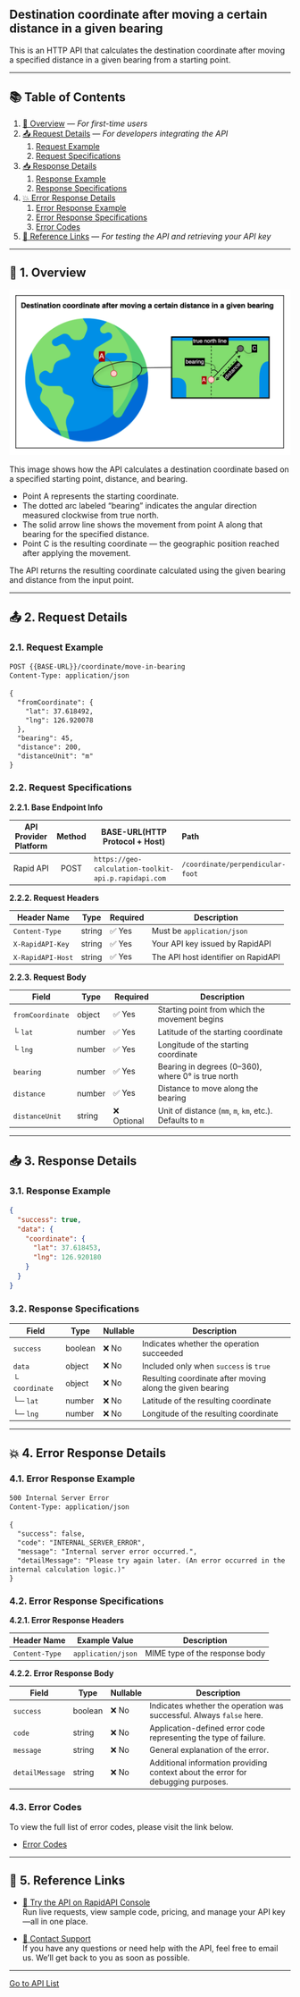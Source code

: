 ## Destination coordinate after moving a certain distance in a given bearing

This is an HTTP API that calculates the destination coordinate after moving a specified distance in a given bearing from a starting point.

---

## 📚 Table of Contents

1. [🧭 Overview](#-1-overview) — *For first-time users*
2. [📤 Request Details](#-2-request-details) — *For developers integrating the API*
    1. [Request Example](#21-request-example)
    2. [Request Specifications](#22-request-specifications)
3. [📥 Response Details](#-3-response-details)
    1. [Response Example](#31-response-example)
    2. [Response Specifications](#32-response-specifications)
4. [💥 Error Response Details](#-4-error-response-details)
    1. [Error Response Example](#41-error-response-example)
    2. [Error Response Specifications](#42-error-response-specifications)
    3. [Error Codes](#43-error-codes)
5. [🔗 Reference Links](#-5-reference-links) — *For testing the API and retrieving your API key*

---

## 🧭 1. Overview

![destination-coordinate-after-moving-a-certain-distance-in-a-given-bearing](./img/destination-coordinate-after-moving-a-certain-distance-in-a-given-bearing.png)

This image shows how the API calculates a destination coordinate based on a specified starting point, distance, and bearing.

- Point A represents the starting coordinate.
- The dotted arc labeled “bearing” indicates the angular direction measured clockwise from true north.
- The solid arrow line shows the movement from point A along that bearing for the specified distance.
- Point C is the resulting coordinate — the geographic position reached after applying the movement.

The API returns the resulting coordinate calculated using the given bearing and distance from the input point.

---

## 📤 2. Request Details

### 2.1. Request Example

```http request
POST {{BASE-URL}}/coordinate/move-in-bearing
Content-Type: application/json

{
  "fromCoordinate": {
    "lat": 37.618492,
    "lng": 126.920078
  },
  "bearing": 45,
  "distance": 200,
  "distanceUnit": "m"
}
```

### 2.2. Request Specifications

**2.2.1. Base Endpoint Info**

| API Provider Platform | Method | BASE-URL(HTTP Protocol + Host)                       | Path                             |
|:---------------------:|:------:|------------------------------------------------------|:---------------------------------|
|       Rapid API       |  POST  | `https://geo-calculation-toolkit-api.p.rapidapi.com` | `/coordinate/perpendicular-foot` |

**2.2.2. Request Headers**

| Header Name       | Type   | Required | Description                         |
|-------------------|--------|----------|-------------------------------------|
| `Content-Type`    | string | ✅ Yes    | Must be `application/json`          |
| `X-RapidAPI-Key`  | string | ✅ Yes    | Your API key issued by RapidAPI     |
| `X-RapidAPI-Host` | string | ✅ Yes    | The API host identifier on RapidAPI |

**2.2.3. Request Body**

| Field            | Type   | Required   | Description                                               |
|------------------|--------|------------|-----------------------------------------------------------|
| `fromCoordinate` | object | ✅ Yes      | Starting point from which the movement begins             |
| └ `lat`          | number | ✅ Yes      | Latitude of the starting coordinate                       |
| └ `lng`          | number | ✅ Yes      | Longitude of the starting coordinate                      |
| `bearing`        | number | ✅ Yes      | Bearing in degrees (0–360), where 0° is true north        |
| `distance`       | number | ✅ Yes      | Distance to move along the bearing                        |
| `distanceUnit`   | string | ❌ Optional | Unit of distance (`mm`, `m`, `km`, etc.). Defaults to `m` |

---

## 📥 3. Response Details

### 3.1. Response Example

```json
{
  "success": true,
  "data": {
    "coordinate": {
      "lat": 37.618453,
      "lng": 126.920180
    }
  }
}
```

### 3.2. Response Specifications

| Field          | Type    | Nullable | Description                                               |
|----------------|---------|----------|-----------------------------------------------------------|
| `success`      | boolean | ❌ No     | Indicates whether the operation succeeded                 |
| `data`         | object  | ❌ No     | Included only when `success` is `true`                    |
| └ `coordinate` | object  | ❌ No     | Resulting coordinate after moving along the given bearing |
| └─ `lat`       | number  | ❌ No     | Latitude of the resulting coordinate                      |
| └─ `lng`       | number  | ❌ No     | Longitude of the resulting coordinate                     |

---

## 💥 4. Error Response Details

### 4.1. Error Response Example

```http request
500 Internal Server Error
Content-Type: application/json

{
  "success": false,
  "code": "INTERNAL_SERVER_ERROR",
  "message": "Internal server error occurred.",
  "detailMessage": "Please try again later. (An error occurred in the internal calculation logic.)"
}
```

### 4.2. Error Response Specifications

**4.2.1. Error Response Headers**

| Header Name    | Example Value      | Description                    |
|----------------|--------------------|--------------------------------|
| `Content-Type` | `application/json` | MIME type of the response body |

**4.2.2. Error Response Body**

| Field           | Type    | Nullable | Description                                                                      |
|-----------------|---------|----------|----------------------------------------------------------------------------------|
| `success`       | boolean | ❌ No     | Indicates whether the operation was successful. Always `false` here.             |
| `code`          | string  | ❌ No     | Application-defined error code representing the type of failure.                 |
| `message`       | string  | ❌ No     | General explanation of the error.                                                |
| `detailMessage` | string  | ❌ No     | Additional information providing context about the error for debugging purposes. |

### 4.3. Error Codes

To view the full list of error codes, please visit the link below.

- [Error Codes](./common/error-codes.md)

---

## 🔗 5. Reference Links

- [🚀 Try the API on RapidAPI Console](https://rapidapi.com/your-api/test)  
  Run live requests, view sample code, pricing, and manage your API key—all in one place.


- [💬 Contact Support](mailto:support@yourapi.com)  
  If you have any questions or need help with the API, feel free to email us. We’ll get back to you as soon as possible.

---

[Go to API List](../README)